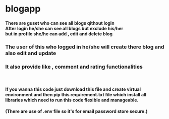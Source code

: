 # blogapp
<h4>There are guset who can see all blogs qithout login<br>After login he/she can see all blogs but exclude his/her<br>but in profile she/he can add , edit and delete blog</h4>
<h3>The user of this who logged in he/she will create there blog and also edit and update </h3>
<h3>It also provide like , comment and rating functionalities</h3>
<br>
<h4>If you wanna this code just download this file and create virtual environment and then pip this requirement.txt file which install all libraries which need to run this code flexible and manageable.</h4>
<h4>(There are use of .env file so it's for email password store secure.)</h4>
